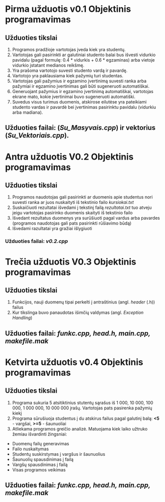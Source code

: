 # Pirma užduotis v0.1 Objektinis programavimas

## Užduoties tikslai

1. Programos pradžioje vartotojas įveda kiek yra studentų.
2. Vartotojas gali pasirinkti ar galutiniai studento balai bus išvesti vidurkio pavidalu (pagal formulę: 0.4 * vidurkis + 0.6 * egzaminas) arba vietoje vidurkio įstatant medianos reikšmę.
3. Yra prašoma vartotojo suvesti studento vardą ir pavardę.
4. Vartotojo yra paklausiama kiek pažymių turi studentas.
5. Vartotojas gali pažymius ir egzamino įvertinimą suvesti ranka arba pažymiai ir egzamino įvertinimas gali būti sugeneruoti automatiškai.
6. Generuojant pažymius ir egzamino įvertinimą automatiškai, vartotojas ekrane mato, kokie įvertinimai buvo sugeneruoti automatiški.
7. Suvedus visus turimus duomenis, atskirose eilutėse yra pateikiami studento vardas ir pavardė bei įvertinimas pasirinktu pavidalu (vidurkiu arba madiana).

## Užduoties failai: (*Su_Masyvais.cpp*) ir vektorius (*Su_Vektoriais.cpp*).

# Antra užduotis V0.2 Objektinis programavimas

## Užduoties tikslai

1. Programos naudotojas gali pasirinkti ar duomenis apie studentus nori suvesti ranka ar juos nuskaityti iš tekstinio failo *kursiokai.txt*
2. Suskaičiuoti rezultatai išvedami į tekstinį failą *rezultatai.txt* tuo atveju jeigu vartotojas pasirinko duomenis skaityti iš tekstinio failo
3. Išvedant rezultatus duomenys yra surūšiuoti pagal vardus arba pavardes (programos naudotojas gali pats pasirinkti rūšiavimo būdą)
4. Išvedami razultatai yra gražiai išlygiuoti

### Užduoties failai: *v0.2.cpp*

# Trečia užduotis V0.3 Objektinis programavimas

## Užduoties tikslai

1. Funkcijos, nauji duomenų tipai perkelti į antraštinius (angl. *header* (.h)) failus
2. Kur tikslinga buvo panaudotas išimčių valdymas (angl. *Exception Handling*)

## Užduoties failai: *funkc.cpp, head.h, main.cpp, makefile.mak*

# Ketvirta užduotis v0.4 Objektinis programavimas

## Užduoties tikslai
1. Programa sukuria 5 atsitiktinius stutentų sąrašus iš 1 000, 10 000, 100 000, 1 000 000, 10 000 000 įrašų. Vartotojas pats pasirenka pažymių kiekį
2. Programa sūrušiuoja studentus į du atskirus failus pagal galutinį balą: **<5** - vargšai, **>=5** - šaunuoliai
3. Atliekama programos greičio analizė. Matuojama kiek laiko užtruko žemiau išvardinti žingsniai:
- Duomenų failų generavimas
- Failo nuskaitymas
- Studentų suskirstymas į vargšus ir šaunuolius
- Šaunuolių spausdinimas į failą
- Vargšų spausdinimas į failą
- Visas programos veikimas

## Užduoties failai:  *_funkc.cpp, head.h, main.cpp, makefile.mak_*
